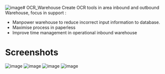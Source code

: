 ![image](https://github.com/DeanAlexander27/OCR_Warehouse/assets/123348110/68ffa35f-0dbd-43d7-808f-b87dd0b406fd)# OCR_Warehouse
Create OCR tools in area inbound and outbound Warehouse, focus in support : 
- Manpower warehouse to reduce incorrect input information to database.
- Maximise process in paperless
- Improve time management in operational inbound warehouse

# Screenshots
![image](https://github.com/DeanAlexander27/OCR_Warehouse/assets/123348110/f6291b02-7ea8-4ea7-a64e-b6f1af1c881e)
![image](https://github.com/DeanAlexander27/OCR_Warehouse/assets/123348110/95a17dcf-32be-42d7-ad4f-f0bb79fc2a54)
![image](https://github.com/DeanAlexander27/OCR_Warehouse/assets/123348110/a10cfc43-af1a-4f2a-8873-6750e1de6217)
![image](https://github.com/DeanAlexander27/OCR_Warehouse/assets/123348110/40b4345a-7569-4da9-945c-810c67caca10)
